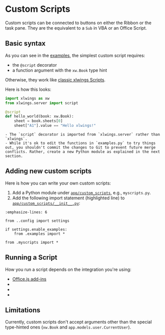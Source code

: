 # Custom Scripts

Custom scripts can be connected to buttons on either the Ribbon or the task pane. They are the equivalent to a `Sub` in VBA or an Office Script.

## Basic syntax

As you can see in the [examples](https://github.com/xlwings/xlwings-server/blob/main/app/custom_scripts/examples.py), the simplest custom script requires:

- the `@script` decorator
- a function argument with the `xw.Book` type hint

Otherwise, they work like [classic xlwings Scripts](https://docs.xlwings.org).

Here is how this looks:

```python
import xlwings as xw
from xlwings.server import script

@script
def hello_world(book: xw.Book):
    sheet = book.sheets[0]
    sheet["A1"].value == "Hello xlwings!"
```

```{note}
- The `script` decorator is imported from `xlwings.server` rather than `xlwings`.
- While it's ok to edit the functions in `examples.py` to try things out, you shouldn't commit the changes to Git to prevent future merge conflicts. Rather, create a new Python module as explained in the next section.
```

## Adding new custom scripts

Here is how you can write your own custom scripts:

1. Add a Python module under [`app/custom_scripts`](https://github.com/xlwings/xlwings-server/blob/main/app/custom_scripts), e.g., `myscripts.py`.
2. Add the following import statement (highlighted line) to [`app/custom_scripts/__init__.py`](https://github.com/xlwings/xlwings-server/blob/main/app/custom_scripts/__init__.py):

```{code-block} python
:emphasize-lines: 6

from ..config import settings

if settings.enable_examples:
    from .examples import *

from .myscripts import *
```

## Running a Script

How you run a script depends on the integration you're using:

- [Office.js add-ins](officejs_run_scripts.md)
- [](vba_integration.md)
- [](officescripts_integration.md)
- [](googleappsscript_integration.md)

## Limitations

Currently, custom scripts don't accept arguments other than the special type-hinted ones (`xw.Book` and `app.models.user.CurrentUser`).
